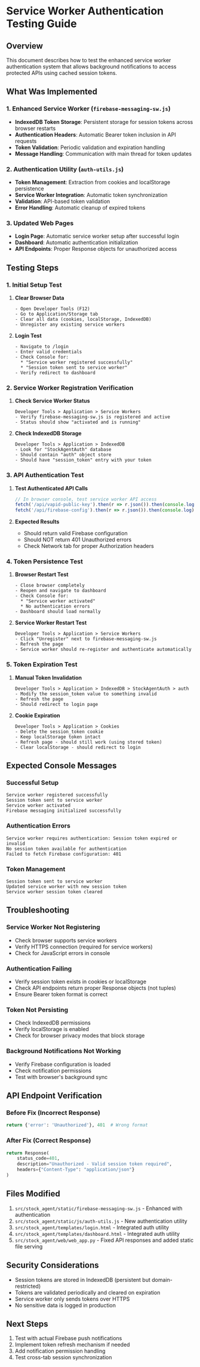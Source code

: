 # Service Worker Authentication Testing Guide

## Overview

This document describes how to test the enhanced service worker authentication system that allows background notifications to access protected APIs using cached session tokens.

## What Was Implemented

### 1. Enhanced Service Worker (`firebase-messaging-sw.js`)
- **IndexedDB Token Storage**: Persistent storage for session tokens across browser restarts
- **Authentication Headers**: Automatic Bearer token inclusion in API requests
- **Token Validation**: Periodic validation and expiration handling
- **Message Handling**: Communication with main thread for token updates

### 2. Authentication Utility (`auth-utils.js`)
- **Token Management**: Extraction from cookies and localStorage persistence
- **Service Worker Integration**: Automatic token synchronization
- **Validation**: API-based token validation
- **Error Handling**: Automatic cleanup of expired tokens

### 3. Updated Web Pages
- **Login Page**: Automatic service worker setup after successful login
- **Dashboard**: Automatic authentication initialization
- **API Endpoints**: Proper Response objects for unauthorized access

## Testing Steps

### 1. Initial Setup Test

1. **Clear Browser Data**
   ```
   - Open Developer Tools (F12)
   - Go to Application/Storage tab
   - Clear all data (cookies, localStorage, IndexedDB)
   - Unregister any existing service workers
   ```

2. **Login Test**
   ```
   - Navigate to /login
   - Enter valid credentials
   - Check Console for:
     * "Service worker registered successfully"
     * "Session token sent to service worker"
   - Verify redirect to dashboard
   ```

### 2. Service Worker Registration Verification

1. **Check Service Worker Status**
   ```
   Developer Tools > Application > Service Workers
   - Verify firebase-messaging-sw.js is registered and active
   - Status should show "activated and is running"
   ```

2. **Check IndexedDB Storage**
   ```
   Developer Tools > Application > IndexedDB
   - Look for "StockAgentAuth" database
   - Should contain "auth" object store
   - Should have "session_token" entry with your token
   ```

### 3. API Authentication Test

1. **Test Authenticated API Calls**
   ```javascript
   // In browser console, test service worker API access
   fetch('/api/vapid-public-key').then(r => r.json()).then(console.log);
   fetch('/api/firebase-config').then(r => r.json()).then(console.log);
   ```

2. **Expected Results**
   - Should return valid Firebase configuration
   - Should NOT return 401 Unauthorized errors
   - Check Network tab for proper Authorization headers

### 4. Token Persistence Test

1. **Browser Restart Test**
   ```
   - Close browser completely
   - Reopen and navigate to dashboard
   - Check Console for:
     * "Service worker activated"
     * No authentication errors
   - Dashboard should load normally
   ```

2. **Service Worker Restart Test**
   ```
   Developer Tools > Application > Service Workers
   - Click "Unregister" next to firebase-messaging-sw.js
   - Refresh the page
   - Service worker should re-register and authenticate automatically
   ```

### 5. Token Expiration Test

1. **Manual Token Invalidation**
   ```
   Developer Tools > Application > IndexedDB > StockAgentAuth > auth
   - Modify the session_token value to something invalid
   - Refresh the page
   - Should redirect to login page
   ```

2. **Cookie Expiration**
   ```
   Developer Tools > Application > Cookies
   - Delete the session_token cookie
   - Keep localStorage token intact
   - Refresh page - should still work (using stored token)
   - Clear localStorage - should redirect to login
   ```

## Expected Console Messages

### Successful Setup
```
Service worker registered successfully
Session token sent to service worker
Service worker activated
Firebase messaging initialized successfully
```

### Authentication Errors
```
Service worker requires authentication: Session token expired or invalid
No session token available for authentication
Failed to fetch Firebase configuration: 401
```

### Token Management
```
Session token sent to service worker
Updated service worker with new session token
Service worker session token cleared
```

## Troubleshooting

### Service Worker Not Registering
- Check browser supports service workers
- Verify HTTPS connection (required for service workers)
- Check for JavaScript errors in console

### Authentication Failing
- Verify session token exists in cookies or localStorage
- Check API endpoints return proper Response objects (not tuples)
- Ensure Bearer token format is correct

### Token Not Persisting
- Check IndexedDB permissions
- Verify localStorage is enabled
- Check for browser privacy modes that block storage

### Background Notifications Not Working
- Verify Firebase configuration is loaded
- Check notification permissions
- Test with browser's background sync

## API Endpoint Verification

### Before Fix (Incorrect Response)
```python
return {'error': 'Unauthorized'}, 401  # Wrong format
```

### After Fix (Correct Response)
```python
return Response(
    status_code=401,
    description="Unauthorized - Valid session token required",
    headers={"Content-Type": "application/json"}
)
```

## Files Modified

1. `src/stock_agent/static/firebase-messaging-sw.js` - Enhanced with authentication
2. `src/stock_agent/static/js/auth-utils.js` - New authentication utility
3. `src/stock_agent/templates/login.html` - Integrated auth utility
4. `src/stock_agent/templates/dashboard.html` - Integrated auth utility  
5. `src/stock_agent/web/web_app.py` - Fixed API responses and added static file serving

## Security Considerations

- Session tokens are stored in IndexedDB (persistent but domain-restricted)
- Tokens are validated periodically and cleared on expiration
- Service worker only sends tokens over HTTPS
- No sensitive data is logged in production

## Next Steps

1. Test with actual Firebase push notifications
2. Implement token refresh mechanism if needed
3. Add notification permission handling
4. Test cross-tab session synchronization